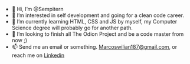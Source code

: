 - 👋 Hi, I’m @Sempitern
- 👀 I’m interested in self development and going for a clean code career.
- 🌱 I’m currently learning HTML, CSS and JS by myself, my Computer Science degree will probably go for another path.
- 💞️ I’m looking to finish all The Odion Project and be a code master from  now ;)
- 📫 Send me an email or something. Marcoswilian187@gmail.com, or reach me on <a href="www.linkedin.com/in/Marcoswq" target="_blank">Linkedin</a>
<!---
Sempitern/Sempitern is a ✨ special ✨ repository because its `README.md` (this file) appears on your GitHub profile.
You can click the Preview link to take a look at your changes.
--->
